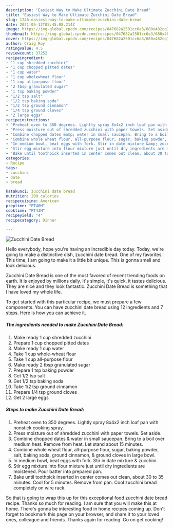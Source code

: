 ```yaml
---
description: "Easiest Way to Make Ultimate Zucchini Date Bread"
title: "Easiest Way to Make Ultimate Zucchini Date Bread"
slug: 1746-easiest-way-to-make-ultimate-zucchini-date-bread
date: 2021-05-12T05:45:08.214Z
image: https://img-global.cpcdn.com/recipes/047682a2501cc6a3/680x482cq70/zucchini-date-bread-recipe-main-photo.jpg
thumbnail: https://img-global.cpcdn.com/recipes/047682a2501cc6a3/680x482cq70/zucchini-date-bread-recipe-main-photo.jpg
cover: https://img-global.cpcdn.com/recipes/047682a2501cc6a3/680x482cq70/zucchini-date-bread-recipe-main-photo.jpg
author: Craig Roy
ratingvalue: 4.5
reviewcount: 37252
recipeingredient:
- "1 cup shredded zucchini"
- "1 cup chopped pitted dates"
- "1 cup water"
- "1 cup wholewheat flour"
- "1 cup allpurpose flour"
- "2 tbsp granulated sugar"
- "1 tsp baking powder"
- "1/2 tsp salt"
- "1/2 tsp baking soda"
- "1/2 tsp ground cinnamon"
- "1/4 tsp ground cloves"
- "2 large eggs"
recipeinstructions:
- "Preheat oven to 350 degrees. Lightly spray 8x4x2 inch loaf pan with nonstick cooking spray."
- "Press moisture out of shredded zucchini with paper towels. Set aside."
- "Combine chopped dates &amp; water in small saucepan. Bring to a boil over medium heat. Remove from heat. Let stand about 15 minutes."
- "Combine whole wheat flour, all-purpose flour, sugar, baking powder, salt, baking soda, ground cinnamon, &amp; ground cloves in large bowl."
- "In medium bowl, beat eggs with fork. Stir in date mixture &amp; zucchini."
- "Stir egg mixture into flour mixture just until dry ingredients are moistened. Pour batter into prepared pan."
- "Bake until toothpick inserted in center comes out clean, about 30 to 35 minutes. Cool for 5 minutes. Remove from pan. Cool zucchini bread completely on wire rack."
categories:
- Recipe
tags:
- zucchini
- date
- bread

katakunci: zucchini date bread 
nutrition: 200 calories
recipecuisine: American
preptime: "PT40M"
cooktime: "PT43M"
recipeyield: "4"
recipecategory: Dinner

---
```



![Zucchini Date Bread](https://img-global.cpcdn.com/recipes/047682a2501cc6a3/680x482cq70/zucchini-date-bread-recipe-main-photo.jpg)

Hello everybody, hope you're having an incredible day today. Today, we're going to make a distinctive dish, zucchini date bread. One of my favorites. This time, I am going to make it a little bit unique. This is gonna smell and look delicious.

Zucchini Date Bread is one of the most favored of recent trending foods on earth. It is enjoyed by millions daily. It's simple, it's quick, it tastes delicious. They are nice and they look fantastic. Zucchini Date Bread is something that I have loved my whole life.




To get started with this particular recipe, we must prepare a few components. You can have zucchini date bread using 12 ingredients and 7 steps. Here is how you can achieve it.

<!--inarticleads1-->

##### The ingredients needed to make Zucchini Date Bread:

1. Make ready 1 cup shredded zucchini
1. Prepare 1 cup chopped pitted dates
1. Make ready 1 cup water
1. Take 1 cup whole-wheat flour
1. Take 1 cup all-purpose flour
1. Make ready 2 tbsp granulated sugar
1. Prepare 1 tsp baking powder
1. Get 1/2 tsp salt
1. Get 1/2 tsp baking soda
1. Take 1/2 tsp ground cinnamon
1. Prepare 1/4 tsp ground cloves
1. Get 2 large eggs




<!--inarticleads2-->

##### Steps to make Zucchini Date Bread:

1. Preheat oven to 350 degrees. Lightly spray 8x4x2 inch loaf pan with nonstick cooking spray.
1. Press moisture out of shredded zucchini with paper towels. Set aside.
1. Combine chopped dates &amp; water in small saucepan. Bring to a boil over medium heat. Remove from heat. Let stand about 15 minutes.
1. Combine whole wheat flour, all-purpose flour, sugar, baking powder, salt, baking soda, ground cinnamon, &amp; ground cloves in large bowl.
1. In medium bowl, beat eggs with fork. Stir in date mixture &amp; zucchini.
1. Stir egg mixture into flour mixture just until dry ingredients are moistened. Pour batter into prepared pan.
1. Bake until toothpick inserted in center comes out clean, about 30 to 35 minutes. Cool for 5 minutes. Remove from pan. Cool zucchini bread completely on wire rack.




So that is going to wrap this up for this exceptional food zucchini date bread recipe. Thanks so much for reading. I am sure that you will make this at home. There's gonna be interesting food in home recipes coming up. Don't forget to bookmark this page on your browser, and share it to your loved ones, colleague and friends. Thanks again for reading. Go on get cooking!

